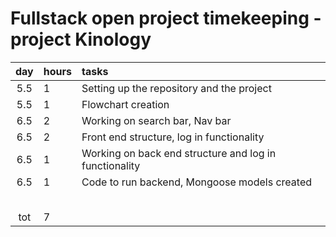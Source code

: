 # Fullstack open project timekeeping - project Kinology

| day | hours | tasks                                                  |
| :-: | :---- | :----------------------------------------------------- |
| 5.5 | 1     | Setting up the repository and the project              |
| 5.5 | 1     | Flowchart creation                                     |
| 6.5 | 2     | Working on search bar, Nav bar                         |
| 6.5 | 2     | Front end structure, log in functionality              |
| 6.5 | 1     | Working on back end structure and log in functionality |
| 6.5 | 1     | Code to run backend, Mongoose models created           |
|     |       |                                                        |
|     |       |                                                        |
|     |       |                                                        |
|     |       |                                                        |
|     |       |                                                        |
| tot | 7     |                                                        |
